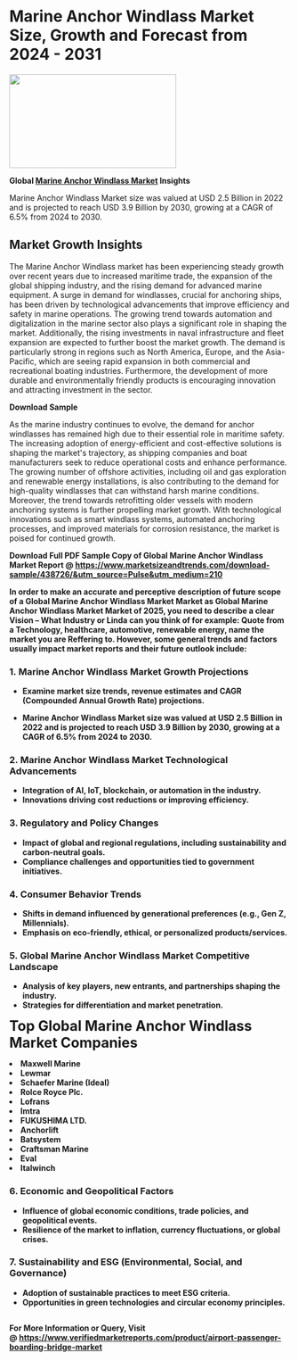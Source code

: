 <H1>Marine Anchor Windlass Market Size, Growth and Forecast from 2024 - 2031</H1><img class="aligncenter size-medium wp-image-584254" src="https://thirdeyenews.in/wp-content/uploads/2024/09/Global-Market-Research-300x168.jpeg" alt="" width="300" height="168" /><p><strong>Global&nbsp;<a href="https://www.marketsizeandtrends.com/download-sample/438726/&amp;utm_source=Pulse&amp;utm_medium=210">Marine Anchor Windlass Market</a> Insights</strong></p><p>Marine Anchor Windlass Market size was valued at USD 2.5 Billion in 2022 and is projected to reach USD 3.9 Billion by 2030, growing at a CAGR of 6.5% from 2024 to 2030.</p><p><h2>Market Growth Insights</h2> <p>The Marine Anchor Windlass market has been experiencing steady growth over recent years due to increased maritime trade, the expansion of the global shipping industry, and the rising demand for advanced marine equipment. A surge in demand for windlasses, crucial for anchoring ships, has been driven by technological advancements that improve efficiency and safety in marine operations. The growing trend towards automation and digitalization in the marine sector also plays a significant role in shaping the market. Additionally, the rising investments in naval infrastructure and fleet expansion are expected to further boost the market growth. The demand is particularly strong in regions such as North America, Europe, and the Asia-Pacific, which are seeing rapid expansion in both commercial and recreational boating industries. Furthermore, the development of more durable and environmentally friendly products is encouraging innovation and attracting investment in the sector.</p> <p><strong>Download Sample</strong></p> <p>As the marine industry continues to evolve, the demand for anchor windlasses has remained high due to their essential role in maritime safety. The increasing adoption of energy-efficient and cost-effective solutions is shaping the market's trajectory, as shipping companies and boat manufacturers seek to reduce operational costs and enhance performance. The growing number of offshore activities, including oil and gas exploration and renewable energy installations, is also contributing to the demand for high-quality windlasses that can withstand harsh marine conditions. Moreover, the trend towards retrofitting older vessels with modern anchoring systems is further propelling market growth. With technological innovations such as smart windlass systems, automated anchoring processes, and improved materials for corrosion resistance, the market is poised for continued growth. <p><strong></p><p><span class=""><strong>Download Full PDF Sample Copy of Global Marine Anchor Windlass Market Report</strong> @ <a href="https://www.marketsizeandtrends.com/download-sample/438726/&amp;utm_source=Pulse&amp;utm_medium=210" target="_blank">https://www.marketsizeandtrends.com/download-sample/438726/&amp;utm_source=Pulse&amp;utm_medium=210</a></span></p><p>In order to make an accurate and perceptive description of future scope of a Global&nbsp;Marine Anchor Windlass Market Market as Global&nbsp;Marine Anchor Windlass Market Market of 2025, you need to describe a clear Vision &ndash; What Industry or Linda can you think of for example: Quote from a Technology, healthcare, automotive, renewable energy, name the market you are Reffering to. However, some general trends and factors usually impact market reports and their future outlook include:</p><h3>1.&nbsp;<strong>Marine Anchor Windlass Market Growth Projections</strong></h3><ul><li>Examine market size trends, revenue estimates and CAGR (Compounded Annual Growth Rate) projections.</li><li><p>Marine Anchor Windlass Market size was valued at USD 2.5 Billion in 2022 and is projected to reach USD 3.9 Billion by 2030, growing at a CAGR of 6.5% from 2024 to 2030.</p></li></ul><h3>2.&nbsp;<strong>Marine Anchor Windlass Market Technological Advancements</strong></h3><ul><li>Integration of AI, IoT, blockchain, or automation in the industry.</li><li>Innovations driving cost reductions or improving efficiency.</li></ul><h3>3.&nbsp;<strong>Regulatory and Policy Changes</strong></h3><ul><li>Impact of global and regional regulations, including sustainability and carbon-neutral goals.</li><li>Compliance challenges and opportunities tied to government initiatives.</li></ul><h3>4.&nbsp;<strong>Consumer Behavior Trends</strong></h3><ul><li>Shifts in demand influenced by generational preferences (e.g., Gen Z, Millennials).</li><li>Emphasis on eco-friendly, ethical, or personalized products/services.</li></ul><h3>5.&nbsp;<strong>Global Marine Anchor Windlass Market Competitive Landscape</strong></h3><ul><li>Analysis of key players, new entrants, and partnerships shaping the industry.</li><li>Strategies for differentiation and market penetration.</li></ul><p data-pm-slice="1 1 []"><span style="color: inherit; font-family: inherit; font-size: 25px;">Top Global Marine Anchor Windlass Market Companies</span></p><div class="" data-test-id=""><p><li>Maxwell Marine</li><li> Lewmar</li><li> Schaefer Marine (Ideal)</li><li> Rolce Royce Plc.</li><li> Lofrans</li><li> Imtra</li><li> FUKUSHIMA LTD.</li><li> Anchorlift</li><li> Batsystem</li><li> Craftsman Marine</li><li> Eval</li><li> Italwinch</li></p></div><h3>6.&nbsp;<strong>Economic and Geopolitical Factors</strong></h3><ul><li>Influence of global economic conditions, trade policies, and geopolitical events.</li><li>Resilience of the market to inflation, currency fluctuations, or global crises.</li></ul><h3>7.&nbsp;<strong>Sustainability and ESG (Environmental, Social, and Governance)</strong></h3><ul><li>Adoption of sustainable practices to meet ESG criteria.</li><li>Opportunities in green technologies and circular economy principles.</li></ul><h2><strong style="font-size: 14px;">For More Information or Query, Visit @&nbsp;</strong><a style="background-color: #ffffff; font-size: 14px;" href="https://www.marketsizeandtrends.com/report/marine-anchor-windlass-market/" target="_blank">https://www.verifiedmarketreports.com/product/airport-passenger-boarding-bridge-market</a></h2>
